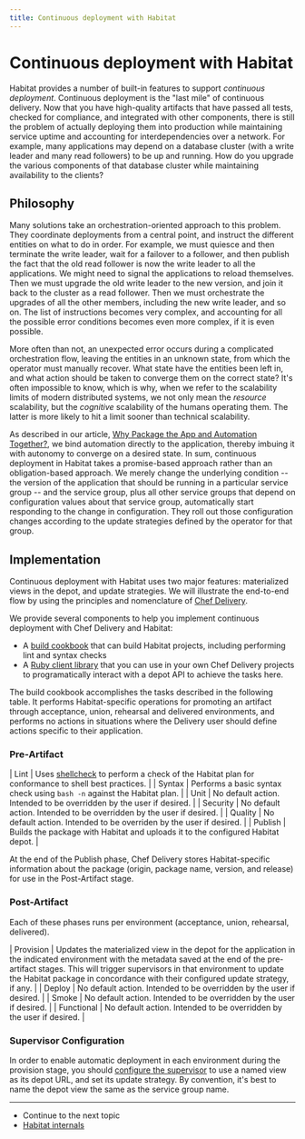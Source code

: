 ```yaml
---
title: Continuous deployment with Habitat
---
```


# Continuous deployment with Habitat

Habitat provides a number of built-in features to support _continuous deployment_. Continuous deployment is the "last mile" of continuous delivery. Now that you have high-quality artifacts that have passed all tests, checked for compliance, and integrated with other components, there is still the problem of actually deploying them into production while maintaining service uptime and accounting for interdependencies over a network. For example, many applications may depend on a database cluster (with a write leader and many read followers) to be up and running. How do you upgrade the various components of that database cluster while maintaining availability to the clients?

## Philosophy

Many solutions take an orchestration-oriented approach to this problem. They coordinate deployments from a central point, and instruct the different entities on what to do in order. For example, we must quiesce and then terminate the write leader, wait for a failover to a follower, and then publish the fact that the old read follower is now the write leader to all the applications. We might need to signal the applications to reload themselves. Then we must upgrade the old write leader to the new version, and join it back to the cluster as a read follower. Then we must orchestrate the upgrades of all the other members, including the new write leader, and so on. The list of instructions becomes very complex, and accounting for all the possible error conditions becomes even more complex, if it is even possible.

More often than not, an unexpected error occurs during a complicated orchestration flow, leaving the entities in an unknown state, from which the operator must manually recover. What state have the entities been left in, and what action should be taken to converge them on the correct state? It's often impossible to know, which is why, when we refer to the scalability limits of modern distributed systems, we not only mean the _resource_ scalability, but the _cognitive_ scalability of the humans operating them. The latter is more likely to hit a limit sooner than technical scalability.

As described in our article, [Why Package the App and Automation Together?](/about/why-package-automation-with-app/), we bind automation directly to the application, thereby imbuing it with autonomy to converge on a desired state. In sum, continuous deployment in Habitat takes a promise-based approach rather than an obligation-based approach. We merely change the underlying condition -- the version of the application that should be running in a particular service group -- and the service group, plus all other service groups that depend on configuration values about that service group, automatically start responding to the change in configuration. They roll out those configuration changes according to the update strategies defined by the operator for that group.

## Implementation

Continuous deployment with Habitat uses two major features: materialized views in the depot, and update strategies. We will illustrate the end-to-end flow by using the principles and nomenclature of [Chef Delivery](https://www.chef.io/delivery/).

We provide several components to help you implement continuous deployment with Chef Delivery and Habitat:

* A [build cookbook](https://github.com/chef-cookbooks/habitat-build) that can build Habitat projects, including performing lint and syntax checks
* A [Ruby client library](https://rubygems.org/habitat-client) that you can use in your own Chef Delivery projects to programatically interact with a depot API to achieve the tasks here.

The build cookbook accomplishes the tasks described in the following table. It performs Habitat-specific operations for promoting an artifact through acceptance, union, rehearsal and delivered environments, and performs no actions in situations where the Delivery user should define actions specific to their application.

### Pre-Artifact

| Lint | Uses [shellcheck](https://www.shellcheck.net/) to perform a check of the Habitat plan for conformance to shell best practices. |
| Syntax | Performs a basic syntax check using `bash -n` against the Habitat plan. |
| Unit | No default action. Intended to be overridden by the user if desired. |
| Security | No default action. Intended to be overridden by the user if desired. |
| Quality | No default action. Intended to be overriden by the user if desired. |
| Publish | Builds the package with Habitat and uploads it to the configured Habitat depot. |

At the end of the Publish phase, Chef Delivery stores Habitat-specific information about the package (origin, package name, version, and release) for use in the Post-Artifact stage.

### Post-Artifact

Each of these phases runs per environment (acceptance, union, rehearsal, delivered).

| Provision | Updates the materialized view in the depot for the application in the indicated environment with the metadata saved at the end of the pre-artifact stages. This will trigger supervisors in that environment to update the Habitat package in concordance with their configured update strategy, if any. |
| Deploy | No default action. Intended to be overridden by the user if desired. |
| Smoke | No default action. Intended to be overridden by the user if desired. |
| Functional | No default action. Intended to be overridden by the user if desired. |

### Supervisor Configuration

In order to enable automatic deployment in each environment during the provision stage, you should [configure the supervisor](/docs/run-packages-update-strategy/) to use a named view as its depot URL, and set its update strategy. By convention, it's best to name the depot view the same as the service group name.

<hr>
<ul class="main-content--link-nav">
  <li>Continue to the next topic</li>
  <li><a href="/docs/nternals-overview">Habitat internals</a></li>
</ul>
